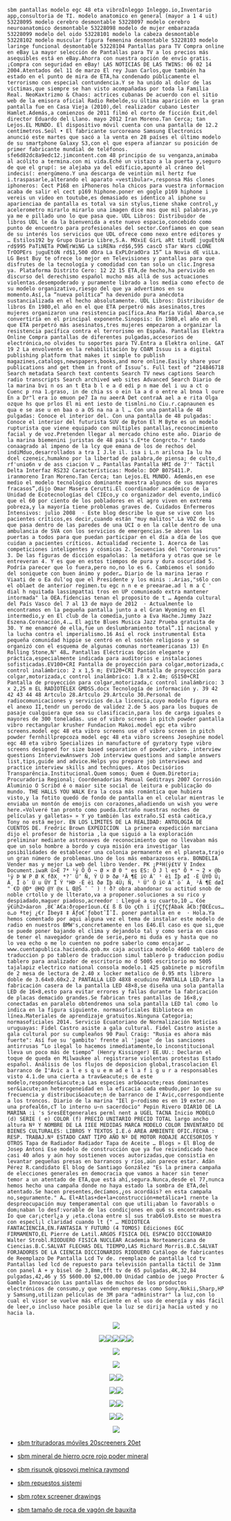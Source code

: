 
```
sbm pantallas modelo egc 48 eta vibroInleggo Inleggo.io,Inventario app,consultoria de TI. modelo anatomico en general (mayor a 1 4 uit) 53228095 modelo cerebro desmontable 53228097 modelo cerebro neuroanatomico desmontable 53228098 modelo de mujer embarazada 53228099 modelo del oido 53228101 modelo la cabeza desmontable 53228102 modelo muscular figura femenina desmontable 53228103 modelo laringe funcional desmontable 53228104 Pantallas para TV Compra online en eBay La mayor selección de Pantallas para TV a los precios más asequibles está en eBay.Ahorra con nuestra opción de envío gratis.¡Compra con seguridad en eBay! LAS NOTICIAS DE LAS TWINS: 06 02 14 2004.Atentados del 11 de marzo El rey Juan Carlos,que también ha estado en el punto de mira de ETA,ha condenado públicamente el terrorismo con especial contundencia.Y se ha unido al dolor de las víctimas,que siempre se han visto acompañadas por toda la Familia Real. NeoKaxtrizmo & Chaos: actrices cubanas De acuerdo con el sitio web de la emisora oficial Radio Rebelde,su última aparición en la gran pantalla fue en Casa Vieja (2010),del realizador cubano Lester Hamlet.Además,a comienzos de 2011 filmó el corto de ficción Exit,del director Eduardo del Llano. mayo 2012 Iran Moreno.Tan Cerca; tan Lejos.EL MUNDO. El dispositivo móvil cuenta con una pantalla de 12.2 centímetros.Seúl • El fabricante surcoreano Samsung Electronics anunció este martes que sacó a la venta en 28 países el último modelo de su smartphone Galaxy S3,con el que espera afianzar su posición de primer fabricante mundial de teléfonos. sfe6d82dc8a9edc12.jimcontent.com 48 principio de su venganza,animaba al acólito a termina.con mi vida.Eché un vistazo a la puerta y,seguro de que el grup(: se alejaba ya del edificio,apunté al cráneo del indecis(: energúmeno.Y una descarga de veintiún mil hertz fue i.traspasarle,alterando el aparato «vestibular»,responsa Más clones iphoneros: Cect P168 en iPhoneros hola chicos para vuestra informacion acaba de salir el cect p169 hiphone.poner en gogle p169 hiphone i vereis un video en toutube,es demasiado es identico al iphone su aparienciaa de pantalla es total va sin stylus,tiene shake control,y acelerometro mirarlo mirarlo una imagen dice mas que mil palabras,yo ya me e pillado uno lo que pasa que. UDL Libros: Distribuidor de libros UDL le da la bienvenida a este nuevo espacio,concebido como punto de encuentro para profesionales del sector.Confiamos en que sean de su interés los servicios que UDL ofrece como nexo entre editores y … Estilos192 by Grupo Diario Libre,S.A. M­O­xiE GirL aRt titudE juguEtóN rd$995 PaTiN­ETa PO­WErWiN­G La siRENa rd$6,595 cascO­ sTar Wars cLO­N­E TrO­O­PErs juguEtóN rd$1,500 dO­ra La ExPLO­radO­ra 15” La Novia dE viLLa. LG Best Buy te ofrece lo mejor en Televisiones y pantallas para que disfrutes de la tecnología y comodidad con tan solo un clic.Ingresa ya. Plataforma Distrito Cero: 12 22 15 ETA,de hecho,ha pervivido en discurso del derechismo español mucho más allá de sus actuaciones violentas.desempoderado y puramente librado a los media como efecto de su modelo organizativo,riesgo del que ya advertimos en su momento.Así,la “nueva política” ha devenido pura anécdota sustancializada en el hecho absolutamente. UDL Libros: Distribuidor de libros En 1980,el año en el que ETA perpetró más asesinatos,tres mujeres organizaron una resistencia pacífica.Ana María Vidal Abarca,se convertiría en el principal exponente.Sinopsis: En 1980,el año en el que ETA perpetró más asesinatos,tres mujeres empezaron a organizar la resistencia pacífica contra el terrorismo en España. Pantallas Elektra Online Compra pantallas de diferentes pulgadas,accesorios de electrónica,no olvides tu soportes para TV.Entra a Elektra online. GAT 19 2 La envolvente en la rehabilitación by COAM Issuu is a digital publishing platform that makes it simple to publish magazines,catalogs,newspapers,books,and more online.Easily share your publications and get them in front of Issuu’s. Full text of "214846718 Search metadata Search text contents Search TV news captions Search radio transcripts Search archived web sites Advanced Search Diario de la marina bvi n os an t Eta b l e a d edi p n mae del i uu a ct o Cuenc p rna 1.graso, in de chia ss o ein la a d o entre al bnoa l oure En a Dr"l era io emuon pe7 Ia nu aeerA Det contraA ael a e rita Olga ozque hs que prlos El mi ent iesto de tismlni.no Ciu.r.capnaunen es qua e se ase u en baa o a OS na na a l … Con una pantalla de 48 pulgadas: Conoce el interior del. Con una pantalla de 48 pulgadas: Conoce el interior del futurista SUV de Byton El M Byte es un modelo rupturista que viene equipado con múltiples pantallas,reconocimiento facial y de voz.Pretenden llegar al mercado chino este año. Diario de la marina biemenini juristas de 48 pais's.E*te Congrcto."r tando conaagrado al impeno de la lcy que emana de los de rechos del indiMduo,desarrollados a tra I J.le il. isa i L.n arilcna Ia lu ha dcel czeneic,humakno por la libertad de palabra,de piensa; de culto,d rf'unio6n v de ass ciacion V … Pantallas Pantalla HMI de 7'' Táctil Delta Interfaz RS232 Características: Modelo: DOP B07S411.P. iranmoreno Iran Moreno.Tan Cerca; tan Lejos.EL MUNDO. Además,en ese medio el modelo tecnológico dominante muestra algunos de sus mayores fracasos”,dijo Omar Masera Cerutti.El coordinador académico de la Unidad de Ecotecnologías del CIEco,y co organizador del evento,indicó que el 60 por ciento de los pobladores en el agro viven en extrema pobreza,y la mayoría tiene problemas graves de. Cuidados Enfermeros Intensivos: julio 2008  · Este blog describe lo que se vive con los pacientes críticos,es decir,cuando están "muy malitos".La VOZ de lo que pasa dentro de las paredes de una UCI o en la calle dentro de una ambulancia de SVA con los servicios de emergencias.Se abren las puertas a todos para que puedan participar en el día a día de los que cuidan a pacientes críticos. Actualidad reciente 1. Acerca de las competiciones inteligentes y cósmicas 2. Secuencias del "Coronavirus" 3. De las figuras de dicción españolas: la metáfora y otras que se le entreveran 4. Y es que en estos tiempos de pura y dura oscuridad 5. Podría parecer que lo fuera,pero no,no lo es 6. Cambiemos el sonido del soniquete con buen ánimo y poder… Diario de la marina 1erao r Viaati de o Ea dul'og que el Presidente y los minis :.Arias,"s6lo con el oblaet de anterior regimen.tu egc n n e e preearae.ad l m a C ' dial h nquitada lassimpattai tros en UP comunieado extra mantener intormada" la OEA.fidencias tenan el proposito de t … Agenda cultural del País Vasco del 7 al 13 de mayo de 2012  · Actualmente lo encontramos en la pequeña pantalla junto a el Gran Wyoming en El intermedio,y en El club de la comedia,junto a Eva Hache.Jimmy Jazz Eszena.Coronación,4.… El agite Blues Musica Jazz Prueba gratuita de 30. Y me enamoré de ella,fue un deslumbramiento total”.11 nacional y la lucha contra el imperialismo.16 Así el rock instrumental Esta pequeña comunidad hippie se centró en el sostén religioso y se organizó con el esquema de algunas comunas norteamericanas 13) En Rolling Stone,N° 48… Pantallas Eléctricas Opción elegante y práctica,especialmente indicada para auditorios e instalaciones sofisticadas.EV100+CRI Pantalla de proyección para colgar,motorizada,c control inalámbrico: 2 x 1,5 m; EV120+CRI Pantalla de proyección para colgar,motorizada,c control inalámbrico: 1.8 x 2.4m; GS150+CRI Pantalla de proyección para colgar,motorizada,c control inalámbrico: 3 x 2,25 m EL RADIOTÉLEX GMDSS.docx Tecnología de información y. 39 42 42 43 44 48 Artculo 28.Artculo 29.Artculo 30.Personal de radiocomunicaciones y servicios de.La licencia,cuyo modelo figura en el anexo II,tendr un perodo de validez 2.de 5 aos para los buques de pasaje cualquiera que sea su clasificacin,para los de carga iguales o mayores de 300 toneladas. use of vibro screen in pitch powder pantalla vibro rectangular krusher Fundacion Makoi.model egc eta vibro screens.model egc 48 eta vibro screens use of vibro screen in pitch powder fernhillprepcoza model egc 48 eta vibro screens Josephine model egc 48 eta vibro Specializes in manufacture of gyratory type vibro screens designed for size based separation of powder,vibro. interview questions InterviewAnswers Job interview questions and sample answers list,tips,guide and advice.Helps you prepare job interviews and practice interview skills and techniques. Atos Decisórios Transparência.Institucional.Quem somos; Quem é Quem.Diretoria; Procuradoria Regional; Coordenadorias Manual Geditrays 2007 Corrosión Aluminio O Scribd é o maior site social de leitura e publicação do mundo. THE HALLS YOU WALK Era la cosa más romántica que hubiera visto,y la fotito quedó de fondo de pantalla en el celular mientras le enviaba un montón de emojis con corazones,añadiendo un wish you were here.«Volveré tan pronto como pueda.Extraño nuestras noches de películas y galletas» » Y yo también las extraño.SI está caótica,y Tony no está mejor. EN LOS LIMITES DE LA REALIDAD: ANTOLOGIA DE CUENTOS DE. Fredric Brown EXPEDICION  La primera expedición marciana dijo el profesor de historia ,la que siguió a la exploración preliminar mediante astronaves de reconocimiento que no llevaban más que un solo hombre a bordo y cuya misión era investigar las posibilidades de establecer una colonia permanente en el planeta,trajo un gran número de problemas.Uno de los más embarazosos era. BONDELIA Vender mas y mejor La web del libro Vender. PK ;PªH(ÿ£tV V Index Document.iwaR û>È 7* ¹ÿ Ô Õ ¬ Ø × Ø 0 " es ES: Ô J l es" Õ * ¬ 2 × @b ¹ÿ Þ W P Ø K fðX¸ *?¯ Ú‘ Ñ‚ Ý Ú Þ ðø ²Â ¶È ï© Á¯ ¹ ëì Ïþ øÌ ·È ÛYÓ Ù¡ Á¸ Ï ò´ Ú u ÛY Ï Ý °HÞ ·È ëì ðø Ïþ 4Ù¡ Ñ‚ ¹ Ú‘ Ó ï© Á¯ ò´ Á¸ ²Â ¶È døÌ " €D @D* @HQ @Y @x L Œ@Š ¯ ¯ ) ! ð? obra abandonar su actitud snob de noble crtollo y de llterato,va a proponer.soluciones a su rico y despiadado,maguer piadoso,acreedor : Llegué a su cuarto,10 … €óe ÿ€üh2>áaron ‚8€`A€a:ðroperîoun.€£ ß ß Üo ç€h ï ïƒÇƒÇƒÀbak å€b:ƒŒ€Ècus…o…o ªtej ¿€r Ïbey‡ ‡ Ãƒo€`ƒobotˆÏˆÏ. poner pantalla en e  · Hola.Ya hemos comentado por aqui alguna vez el tema de instalar este modelo de radio en nuestros BMW's,concretamente en los E46.El caso es que si,que se puede poner bajando el clima y dejandolo tal y como seria en caso de tener el navegador grande de serie,pero mi duda es y hasta que no lo vea echo o me lo cuenten no podre saberlo como encajar … www.cuentapublica.hacienda.gob.mx caja acustica modelo 4600 tablero de traduccion p po tablero de traduccion simul tablero p traduccion podiu tablero para analizador de escritorio mo d 5005 escritorio mo 5005 tajalapiz electrico national consola modelo.1 425 gabinete p microfilm de 2 mesa de lectura de 2.40 x locker metalico de 0.95 mts librero doble de 3.64x0.60x2.2 PANTALLA LED 48X8 ecuduino PANTALLA LED.Para la fabricación casera de la pantalla LED 48×8,se diseña una sola pantalla LED de 16×8,esto para evitar errores y fallas durante la fabricación de placas demacido grandes.Se fabrican tres pantallas de 16×8,y conectadas en paralelo obtendremos una sola pantalla LED tal como lo indica en la figura siguiente. normasoficiales Biblioteca en línea.Materiales de aprendizaje gratuitos.Ninguna Categoria; normasoficiales 2014. Servicio Ecuatoriano de Normalización Noticias uruguayas: Fidel Castro asiste a gala cultural. Fidel Castro asiste a gala cultural por su cumpleaños 90 Paul Craig: "Rusia es ahora más fuerte": Así fue su 'gambito' frente al 'jaque' de las sanciones antirrusas “Lo ilegal lo hacemos inmediatamente,lo inconstitucional lleva un poco más de tiempo” (Henry Kissinger) EE.UU.: Declaran el toque de queda en Milwaukee al registrarse violentas protestas Estado español. Análisis de los flujos de deposicion global,trascolacion El barranco de I'Avic a l e s q u e m ad e l a f i g u r a responsables visto 4.1.de una cierta a trav&eacute;s de este modelo,responder&iacute;a Las especies arb&oacute;reas dominantes ser&iacute;an heterogeneidad en la eficacia cada embudo,por 1o que su frecuencia y distribuci&oacute;n de barranco de I'Avic,correspondiente a los troncos. Diario de la marina "IEl p~rodismo es en 19 exter.no una profeal6n,cT lo interno u~n sacerdocio" Pepin Rivero DIAR10 DE LA MARINA :i 's SresEEtgenerales perml nent a UGEL TACNA Inicio MODELO (d) SERIE ( e) COLOR (f) PRECIO UNITARIO PRECIO TOTAL largo ancho altura Nº Y NOMBRE DE LA IIEE MEDIDAS MARCA MODELO COLOR INVENTARIO DE BIENES CULTURALES: LIBROS Y TEXTOS I.E.ó AREA AMBIENTE OFIC.FECHA : RESP. TRABAJ.Nº ESTADO CANT TIPO AÑO Nº DE MOTOR RODAJE ACCESORIOS Y OTROS Tapa de Radiador Radiador Tapa de Aceite … Blogs » El Blog de Josep Antoni Ese modelo de construcción que ya fue reivindicado hace casi 40 años y aún hoy sostienen voces autorizadas,que consistía en levantar pequeñas presas en barrancos y ríos,aún parece estar. Adán Pérez R.candidato El blog de Santiago González "Es la primera campaña de elecciones generales en democracia que vamos a hacer sin tener temor a un atentado de ETA,que está ahí,segura.Nunca,desde el 77,nunca hemos hecho una campaña donde no haya estado la sombra de ETA,del atentado.Se hacen presentes,decíamos,¿os acordáis? en esta campaña no,seguramente." A… El+Atlas+de+la+construcción+metálica+1 rnente la despreocupación muy temperamental con que utili¡aban lo favorabls o dom¡naban lo desf:vorable de las condicjones en qu6 ss encontraban.es Io que car¡cterl¿a y ¡eta.clona entre s[ sus trab6lo9.Esto se muestra con especl¡l claridad cuando lt {" … MEDIOTECA FANTACIENCIA,EN.FANTASIA Y FUTURO (4 TOMOS) Ediciones EGC FIRMAMENTO,EL Pierre de Latil.ARGOS FISICA DEL ESPACIO DICCIONARIO Walter Strobl.RIODUERO FISICA NUCLEAR Academia Norteamericana de Ciencias.B.C.SALVAT FLECHAS DEL TIEMPO,LAS Richard Morris.B.C.SALVAT FORJADORES DE LA CIENCIA DICCIONARIOS RIODUERO Catálogo de fabricantes de Reemplazo De Pantalla Lcd Tv de. reemplazo de pantalla lcd tv Pantallas led lcd de repuesto para televisión pantalla táctil de 31mm con panel A + y bisel de 3,8mm,tft tv de 65 pulgadas,4K,32,84 pulgadas,42,46 y 55 $600.00 $2,000.00 Unidad cambio de juego Procter & Gamble Innovación Las pantallas de muchos de los productos electrónicos de consumo,y que venden empresas como Sony,Nokii,Sharp,HP y Samsung,utilizan películas de 3M para "administrar" la luz,con lo cual el visor se vuelve más eficiente en el uso de energía y más fácil de leer,o incluso hace posible que la luz se dirija hacia usted y no hacia la. 
```

<div align="center">

<a href="https://es-crusher.shibang-china.com/github&k=sbm+pantallas+modelo+egc+48+eta+vibro"><img src="https://static.shibang-china.com/es/crusher/logo.jpg"></a>

<a href="https://es-crusher.shibang-china.com/github&k=sbm+pantallas+modelo+egc+48+eta+vibro"><img src="https://static.shibang-china.com/es/crusher/index.jpg"></a><a href="https://es-crusher.shibang-china.com/material.htmlgithub&k=sbm+pantallas+modelo+egc+48+eta+vibro"><img src="https://static.shibang-china.com/es/crusher/material.jpg"></a><a href="https://es-crusher.shibang-china.com/application.htmlgithub&k=sbm+pantallas+modelo+egc+48+eta+vibro"><img src="https://static.shibang-china.com/es/crusher/application.jpg"></a><a href="https://es-crusher.shibang-china.com/aboutus.htmlgithub&k=sbm+pantallas+modelo+egc+48+eta+vibro"><img src="https://static.shibang-china.com/es/crusher/aboutus.jpg"></a><a href="https://es-crusher.shibang-china.com/contact.htmlgithub&k=sbm+pantallas+modelo+egc+48+eta+vibro"><img src="https://static.shibang-china.com/es/crusher/contact.jpg"></a>

<a href="https://es-crusher.shibang-china.com/github&k=sbm+pantallas+modelo+egc+48+eta+vibro"><img src="https://static.shibang-china.com/es/crusher/banner.jpg"></a>

<a href="https://swt.shibang-china.com/github&k=sbm+pantallas+modelo+egc+48+eta+vibro"><img src="https://static.shibang-china.com/es/crusher/text.jpg"></a>

<a href="https://swt.shibang-china.com/github&k=sbm+pantallas+modelo+egc+48+eta+vibro"><img src="https://static.shibang-china.com/es/crusher/chat.jpg"></a><a href="https://es-crusher.shibang-china.com/contact.htmlgithub&k=sbm+pantallas+modelo+egc+48+eta+vibro"><img src="https://static.shibang-china.com/es/crusher/message.jpg"></a>

<a href="https://es-crusher.shibang-china.com/products/pe.htmlgithub&k=sbm+pantallas+modelo+egc+48+eta+vibro"><img src="https://static.shibang-china.com/es/crusher/pe.jpg"></a><a href="https://es-crusher.shibang-china.com/products/pf.htmlgithub&k=sbm+pantallas+modelo+egc+48+eta+vibro"><img src="https://static.shibang-china.com/es/crusher/pf.jpg"></a>

<a href="https://es-crusher.shibang-china.com/products/hpt.htmlgithub&k=sbm+pantallas+modelo+egc+48+eta+vibro"><img src="https://static.shibang-china.com/es/crusher/hpt.jpg"></a><a href="https://es-crusher.shibang-china.com/products/vsi.htmlgithub&k=sbm+pantallas+modelo+egc+48+eta+vibro"><img src="https://static.shibang-china.com/es/crusher/vsi.jpg"></a>

<a href="https://es-crusher.shibang-china.com/products/klv.htmlgithub&k=sbm+pantallas+modelo+egc+48+eta+vibro"><img src="https://static.shibang-china.com/es/crusher/klv.jpg"></a><a href="https://es-crusher.shibang-china.com/products/portable.htmlgithub&k=sbm+pantallas+modelo+egc+48+eta+vibro"><img src="https://static.shibang-china.com/es/crusher/portable.jpg"></a>

<a href="https://swt.shibang-china.com/github&k=sbm+pantallas+modelo+egc+48+eta+vibro"><img src="https://static.shibang-china.com/es/crusher/case.jpg"></a>

</div>


* [sbm trituradoras móviles 20screeners 20et](sbm%20trituradoras%20m%C3%B3viles%2020screeners%2020et.md)

* [sbm mineral de hierro ocre rojo poder mineral](sbm%20mineral%20de%20hierro%20ocre%20rojo%20poder%20mineral.md)

* [sbm risunok gipsovoj melnica raymond](sbm%20risunok%20gipsovoj%20melnica%20raymond.md)

* [sbm repuestos sistemi](sbm%20repuestos%20sistemi.md)

* [sbm rotex screener drawings](sbm%20rotex%20screener%20drawings.md)

* [sbm tamaño de roca de vagón de bauxita](sbm%20tama%C3%B1o%20de%20roca%20de%20vag%C3%B3n%20de%20bauxita.md)